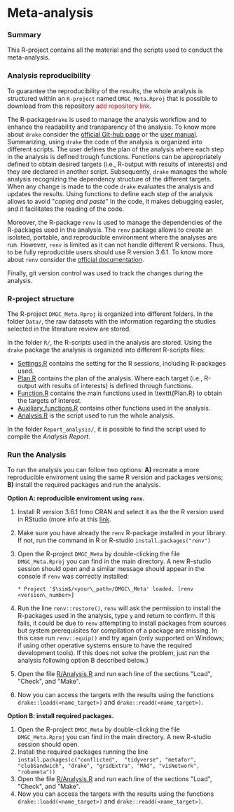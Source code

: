 # Meta-analysis 


### Summary

This R-project contains all the material and the scripts used to conduct the meta-analysis.

### Analysis reproducibility

To guarantee the reproducibility of the results, the whole analysis is structured within an `R-project` named `DMGC_Meta.Rproj` that is possible to download from this repository <span style="color:red">add repository link</span>.

The R-package`drake` is used to manage the analysis workflow and to enhance the readability and transparency of the analysis. To know more about `drake` consider the [official Git-hub page](https://github.com/ropensci/drake) or the [user manual](https://books.ropensci.org/drake/). Summarizing, using `drake` the code of the analysis is organized into different scripts. The user defines the plan of the analysis where each step in the analysis is defined trough functions. Functions can be appropriately defined to obtain desired targets (i.e., R-output with results of interests) and they are declared in another script. Subsequently, `drake` manages the whole analysis recognizing the dependency structure of the different targets. When any change is made to the code `drake` evaluates the analysis and updates the results. Using functions to define each step of the analysis allows to avoid "*coping and paste*" in the code, it makes debugging easier, and it facilitates the reading of the code.

Moreover, the R-package `renv` is used to manage the dependencies of the R-packages used in the analysis. The `renv` package allows to create an isolated, portable, and reproducible environment where the analyses are run. However, `renv` is limited as it can not handle different R versions. Thus, to be fully reproducible users should use R version 3.6.1. To know more about `renv` consider the [official documentation](https://rstudio.github.io/renv/articles/renv.html).

Finally, git version control was used to track the changes during the analysis.


### R-project structure

The R-project `DMGC_Meta.Rproj` is organized into different folders. In the folder `Data/`, the raw datasets with the information regarding the studies selected in the literature review are stored.

In the folder `R/`, the R-scripts used in the analysis are stored. Using the `drake` package the analysis is organized into different R-scripts files:

- [Settings.R](R/Settings.R) contains the setting for the R sessions, including R-packages used. 
- [Plan.R](R/Plan.R) contains the plan of the analysis. Where each target (i.e., R-output with results of interests) is defined through functions.
- [Function.R](R/Functions.R) contains the main functions used in \texttt{Plan.R} to obtain the targets of interest.
- [Auxiliary_functions.R](R/Auxiliary_functions.R) contains other functions used in the analysis.
- [Analysis.R](R/Analysis.R) is the script used to run the whole analysis.


In the folder `Report_analysis/`, it is possible to find the script used to compile the *Analysis Report*.


### Run the Analysis


To run the analysis you can follow two options: **A)** recreate a more reproducible enviroment using the same R version and packages versions; **B)** install the required packages and run the analysis.

**Option A: reproducible enviroment using `renv`.**

1.  Install R version 3.6.1 frmo CRAN and select it as the the R version used in RStudio (more info at this [link](https://support.rstudio.com/hc/en-us/articles/200486138-Changing-R-versions-for-RStudio-desktop).
2. Make sure you have already the `renv` R-package installed in your library. If not, run the command in R or R-studio `install.packages("renv")`
3. Open the R-project `DMGC_Meta`  by double-clicking the file `DMGC_Meta.Rproj` you can find in the main directory. A new R-studio session should open and a similar message should appear in the console if `renv` was correctly installed:

    `* Project '$\sim$/<your\_path>/DMGC\_Meta' loaded. [renv <version\_number>]`
4. Run the line `renv::restore()`, `renv` will ask the permission to install the R-packages used in the analysis, type `y` and return to confirm. If this fails, it could be due to `renv` attempting to install packages from sources but system prerequisites for compilation of a package are missing. In this case run `renv::equip()` and try again (only supported on Windows; if using other operative systems ensure to have the required development tools). If this does not solve the problem, just run the analysis following option B described below.}
5. Open the file [R/Analysis.R](R/Analysis.R) and run each line of the sections "Load", "Check", and "Make".
6. Now you can access the targets with the results using the functions `drake::loadd(<name_target>)` and `drake::readd(<name_target>)`.

**Option B: install required packages.**

1.  Open the R-project `DMGC_Meta`  by double-clicking the file `DMGC_Meta.Rproj` you can find in the main directory. A new R-studio session should open.
2. Install the required packages running the line `install.packages(c("conflicted",  "tidyverse", "metafor", "clubSandwich", "drake", "gridExtra", "MAd", "visNetwork", "robumeta"))`
3. Open the file [R/Analysis.R](R/Analysis.R) and run each line of the sections "Load", "Check", and "Make".
4. Now you can access the targets with the results using the functions `drake::loadd(<name_target>)` and `drake::readd(<name_target>)`.



